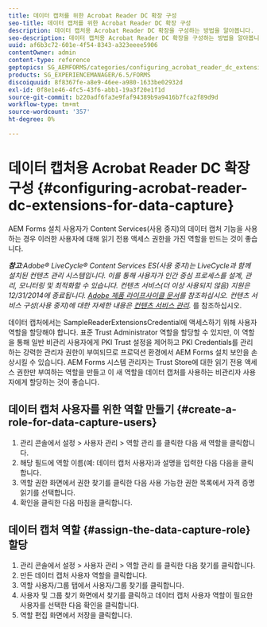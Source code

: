 ```yaml
---
title: 데이터 캡처를 위한 Acrobat Reader DC 확장 구성
seo-title: 데이터 캡처를 위한 Acrobat Reader DC 확장 구성
description: 데이터 캡처용 Acrobat Reader DC 확장을 구성하는 방법을 알아봅니다.
seo-description: 데이터 캡처용 Acrobat Reader DC 확장을 구성하는 방법을 알아봅니다.
uuid: af6b3c72-601e-4f54-8343-a323eeee5906
contentOwner: admin
content-type: reference
geptopics: SG_AEMFORMS/categories/configuring_acrobat_reader_dc_extensions
products: SG_EXPERIENCEMANAGER/6.5/FORMS
discoiquuid: 8f8367fe-a8e9-46ee-a980-1633be02932d
exl-id: 0f8e1e46-4fc5-43f6-abb1-19a3f20e1f1d
source-git-commit: b220adf6fa3e9faf94389b9a9416b7fca2f89d9d
workflow-type: tm+mt
source-wordcount: '357'
ht-degree: 0%

---
```


# 데이터 캡처용 Acrobat Reader DC 확장 구성 {#configuring-acrobat-reader-dc-extensions-for-data-capture}

AEM Forms 설치 사용자가 Content Services(사용 중지)의 데이터 캡처 기능을 사용하는 경우 이러한 사용자에 대해 읽기 전용 액세스 권한을 가진 역할을 만드는 것이 좋습니다.

***참고&#x200B;**:Adobe® LiveCycle® Content Services ES(사용 중지)는 LiveCycle과 함께 설치된 컨텐츠 관리 시스템입니다. 이를 통해 사용자가 인간 중심 프로세스를 설계, 관리, 모니터링 및 최적화할 수 있습니다. 컨텐츠 서비스(더 이상 사용되지 않음) 지원은 12/31/2014에 종료됩니다. [Adobe 제품 라이프사이클 문서](https://www.adobe.com/support/products/enterprise/eol/eol_matrix.html)를 참조하십시오. 컨텐츠 서비스 구성(사용 중지)에 대한 자세한 내용은 [컨텐츠 서비스 관리](https://help.adobe.com/en_US/livecycle/9.0/admin_contentservices.pdf).* 를 참조하십시오.

데이터 캡처에서는 SampleReaderExtensionsCredential에 액세스하기 위해 사용자 역할을 할당해야 합니다. 표준 Trust Administrator 역할을 할당할 수 있지만, 이 역할을 통해 일반 비관리 사용자에게 PKI Trust 설정을 제어하고 PKI Credentials를 관리하는 강력한 관리자 권한이 부여되므로 프로덕션 환경에서 AEM Forms 설치 보안을 손상시킬 수 있습니다. AEM Forms 시스템 관리자는 Trust Store에 대한 읽기 전용 액세스 권한만 부여하는 역할을 만들고 이 새 역할을 데이터 캡처를 사용하는 비관리자 사용자에게 할당하는 것이 좋습니다.

## 데이터 캡처 사용자를 위한 역할 만들기 {#create-a-role-for-data-capture-users}

1. 관리 콘솔에서 설정 > 사용자 관리 > 역할 관리 를 클릭한 다음 새 역할을 클릭합니다.
1. 해당 필드에 역할 이름(예: 데이터 캡처 사용자)과 설명을 입력한 다음 다음을 클릭합니다.
1. 역할 권한 화면에서 권한 찾기를 클릭한 다음 사용 가능한 권한 목록에서 자격 증명 읽기를 선택합니다.
1. 확인을 클릭한 다음 마침을 클릭합니다.

## 데이터 캡처 역할 {#assign-the-data-capture-role} 할당

1. 관리 콘솔에서 설정 > 사용자 관리 > 역할 관리 를 클릭한 다음 찾기를 클릭합니다.
1. 만든 데이터 캡처 사용자 역할을 클릭합니다.
1. 역할 사용자/그룹 탭에서 사용자/그룹 찾기를 클릭합니다.
1. 사용자 및 그룹 찾기 화면에서 찾기를 클릭하고 데이터 캡처 사용자 역할이 필요한 사용자를 선택한 다음 확인을 클릭합니다.
1. 역할 편집 화면에서 저장을 클릭합니다.
